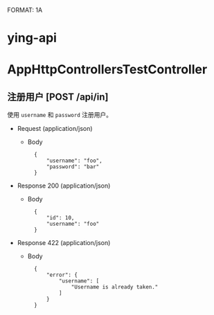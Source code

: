 FORMAT: 1A

# ying-api

# AppHttpControllersTestController

## 注册用户 [POST /api/in]
使用 `username` 和 `password` 注册用户。

+ Request (application/json)
    + Body

            {
                "username": "foo",
                "password": "bar"
            }

+ Response 200 (application/json)
    + Body

            {
                "id": 10,
                "username": "foo"
            }

+ Response 422 (application/json)
    + Body

            {
                "error": {
                    "username": [
                        "Username is already taken."
                    ]
                }
            }